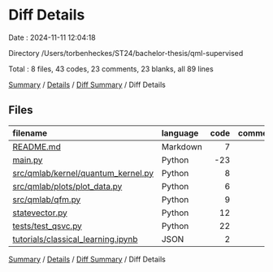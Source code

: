 # Diff Details

Date : 2024-11-11 12:04:18

Directory /Users/torbenheckes/ST24/bachelor-thesis/qml-supervised

Total : 8 files,  43 codes, 23 comments, 23 blanks, all 89 lines

[Summary](results.md) / [Details](details.md) / [Diff Summary](diff.md) / Diff Details

## Files
| filename | language | code | comment | blank | total |
| :--- | :--- | ---: | ---: | ---: | ---: |
| [README.md](/README.md) | Markdown | 7 | 0 | 5 | 12 |
| [main.py](/main.py) | Python | -23 | 19 | 2 | -2 |
| [src/qmlab/kernel/quantum_kernel.py](/src/qmlab/kernel/quantum_kernel.py) | Python | 8 | 0 | 2 | 10 |
| [src/qmlab/plots/plot_data.py](/src/qmlab/plots/plot_data.py) | Python | 6 | 0 | 0 | 6 |
| [src/qmlab/qfm.py](/src/qmlab/qfm.py) | Python | 9 | 0 | 5 | 14 |
| [statevector.py](/statevector.py) | Python | 12 | 4 | 8 | 24 |
| [tests/test_qsvc.py](/tests/test_qsvc.py) | Python | 22 | 0 | 1 | 23 |
| [tutorials/classical_learning.ipynb](/tutorials/classical_learning.ipynb) | JSON | 2 | 0 | 0 | 2 |

[Summary](results.md) / [Details](details.md) / [Diff Summary](diff.md) / Diff Details